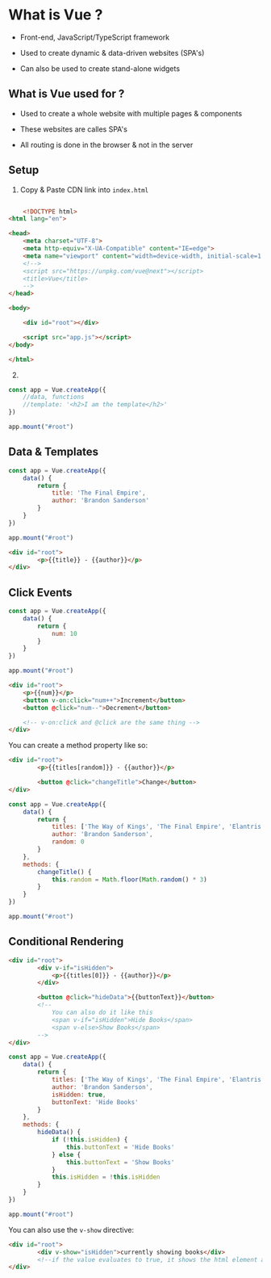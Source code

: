 # What is Vue ?

- Front-end, JavaScript/TypeScript framework

- Used to create dynamic & data-driven websites (SPA's)

- Can also be used to create stand-alone widgets

## What is Vue used for ?

- Used to create a whole website with multiple pages & components

- These websites are calles SPA's

- All routing is done in the browser & not in the server

## Setup


1. Copy & Paste CDN link into `index.html`

```html

    <!DOCTYPE html>
<html lang="en">

<head>
    <meta charset="UTF-8">
    <meta http-equiv="X-UA-Compatible" content="IE=edge">
    <meta name="viewport" content="width=device-width, initial-scale=1.0">
    <!-->
    <script src="https://unpkg.com/vue@next"></script>
    <title>Vue</title>
    -->
</head>

<body>

    <div id="root"></div>

    <script src="app.js"></script>
</body>

</html>
```

2.

```javascript
const app = Vue.createApp({
    //data, functions
    //template: '<h2>I am the template</h2>'
})

app.mount("#root")
```

## Data & Templates

```javascript
const app = Vue.createApp({
    data() {
        return {
            title: 'The Final Empire',
            author: 'Brandon Sanderson'
        }
    }
})

app.mount("#root")
```

```html
<div id="root">
        <p>{{title}} - {{author}}</p>
</div>
```

## Click Events

```javascript
const app = Vue.createApp({
    data() {
        return {
            num: 10
        }
    }
})

app.mount("#root")
```

```html
<div id="root">
    <p>{{num}}</p>
    <button v-on:click="num++">Increment</button>
    <button @click="num--">Decrement</button>

    <!-- v-on:click and @click are the same thing -->
</div>
```

You can create a method property like so:

```html
<div id="root">
        <p>{{titles[random]}} - {{author}}</p>

        <button @click="changeTitle">Change</button>
</div>
```

```javascript
const app = Vue.createApp({
    data() {
        return {
            titles: ['The Way of Kings', 'The Final Empire', 'Elantris'],
            author: 'Brandon Sanderson',
            random: 0
        }
    },
    methods: {
        changeTitle() {
            this.random = Math.floor(Math.random() * 3)
        }
    }
})

app.mount("#root")
```

## Conditional Rendering

```html
<div id="root">
        <div v-if="isHidden">
            <p>{{titles[0]}} - {{author}}</p>
        </div>

        <button @click="hideData">{{buttonText}}</button>
        <!--
            You can also do it like this
            <span v-if="isHidden">Hide Books</span>
            <span v-else>Show Books</span>
        -->
</div>
```

```javascript
const app = Vue.createApp({
    data() {
        return {
            titles: ['The Way of Kings', 'The Final Empire', 'Elantris', 'Warbreaker'],
            author: 'Brandon Sanderson',
            isHidden: true,
            buttonText: 'Hide Books'
        }
    },
    methods: {
        hideData() {
            if (!this.isHidden) {
                this.buttonText = 'Hide Books'
            } else {
                this.buttonText = 'Show Books'
            }
            this.isHidden = !this.isHidden
        }
    }
})

app.mount("#root")
```

You can also use the `v-show` directive:

```html
<div id="root">
        <div v-show="isHidden">currently showing books</div>
        <!--if the value evaluates to true, it shows the html element and doesn't if it's false-->
</div>
```